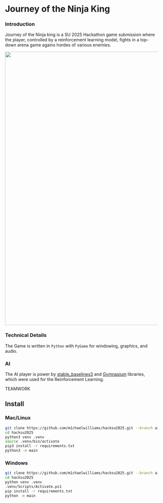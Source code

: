 # Journey of the Ninja King

### Introduction

Journey of the Ninja king is a SU 2025 Hackathon game submission where the player, controlled by a reinforcement learning model,
fights in a top-down arena game agains hordes of various enemies.

<image src="images/Wave3.png" width=900>

### Technical Details

The Game is written in ```Python``` with ```PyGame``` for windowing, graphics, and audio.

### AI

The AI player is power by [stable_baselines3](https://stable-baselines3.readthedocs.io/en/master/) and [Gymnasium](https://gymnasium.farama.org/)  libraries, which were used for the Reinforcement Learning.

TEAMWORK

## Install

### Mac/Linux

```bash
git clone https://github.com/m1chaelwilliams/hacksu2025.git --branch ai
cd hacksu2025
python3 venv .venv
source .venv/bin/activate
pip3 install -r requirements.txt
python3 -m main
```

### Windows

```bash
git clone https://github.com/m1chaelwilliams/hacksu2025.git --branch ai
cd hacksu2025
python venv .venv
.venv/Scripts/Activate.ps1
pip install -r requirements.txt
python -m main
```
